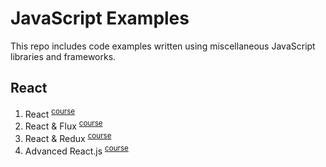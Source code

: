 # JavaScript Examples
This repo includes code examples written using miscellaneous JavaScript libraries and frameworks.

## React
  1. React <sup>[course](https://app.pluralsight.com/library/courses/react-js-getting-started)</sup>
  2. React & Flux <sup>[course](https://app.pluralsight.com/library/courses/react-flux-building-applications)</sup>
  3. React & Redux <sup>[course](https://app.pluralsight.com/library/courses/react-redux-react-router-es6)</sup>
  4. Advanced React.js <sup>[course](https://app.pluralsight.com/library/courses/reactjs-advanced)</sup>
